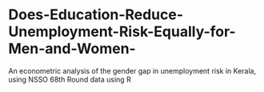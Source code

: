 # Does-Education-Reduce-Unemployment-Risk-Equally-for-Men-and-Women-
An econometric analysis of the gender gap in unemployment risk in Kerala, using NSSO 68th Round data using R
